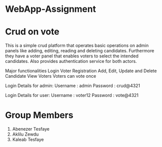 # WebApp-Assignment
# Crud on vote
This is a simple crud platform that operates basic operations on admin panels like adding, editing, reading and deleting candidates. Furthermore they have a voter panel that enables voters to select the intended candidates. Also provides authentication service for both actors.

Major functionalities
Login
Voter Registration
Add, Edit, Update and Delete  Candidate
View Voters
Voters can vote once


Login Details for admin: 
Username : admin
Password : crud@4321

Login Details for user: 
Username : voter12
Password : vote@4321



# Group Members
1. Abenezer Tesfaye
2. Aklilu Zewdu
3. Kaleab Tesfaye